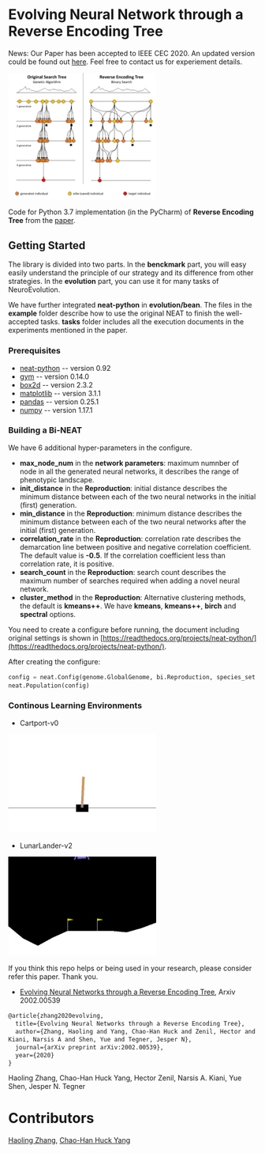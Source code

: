 # Evolving Neural Network through a Reverse Encoding Tree

News: Our Paper has been accepted to IEEE CEC 2020. An updated version could be found out [here](https://arxiv.org/abs/2002.00539). Feel free to contact us for experiement details.


<img src="https://github.com/HaolingZHANG/ReverseEncodingTree/blob/master/Figure/demo_RET2020.png" width="300">

Code for Python 3.7 implementation (in the PyCharm) of **Reverse Encoding Tree** from the [paper](https://arxiv.org/abs/2002.00539).
## Getting Started
The library is divided into two parts.
In the **benckmark** part, you will easy easily understand the principle of our strategy and its difference from other strategies. 
In the **evolution** part, you can use it for many tasks of NeuroEvolution.

We have further integrated **neat-python** in **evolution/bean**.
The files in the **example** folder describe how to use the original NEAT to finish the well-accepted tasks.
**tasks** folder includes all the execution documents in the experiments mentioned in the paper.

### Prerequisites
- [neat-python](https://pypi.org/project/neat-python/) -- version 0.92
- [gym](https://pypi.org/project/gym/) -- version 0.14.0
- [box2d](https://pypi.org/project/Box2D/) -- version 2.3.2
- [matplotlib](https://pypi.org/project/matplotlib/) -- version 3.1.1
- [pandas](https://pypi.org/project/pandas/) -- version 0.25.1
- [numpy](https://pypi.org/project/numpy/) -- version 1.17.1

### Building a Bi-NEAT
We have 6 additional hyper-parameters in the configure.
- **max_node_num** in the **network parameters**: maximum numnber of node in all the generated neural networks, it describes the range of phenotypic landscape.
- **init_distance** in the **Reproduction**: initial distance describes the minimum distance between each of the two neural networks in the initial (first) generation.
- **min_distance** in the **Reproduction**: minimum distance describes the minimum distance between each of the two neural networks after the initial (first) generation.
- **correlation_rate** in the **Reproduction**: correlation rate describes the demarcation line between positive and negative correlation coefficient. The default value is **-0.5**. If the correlation coefficient less than correlation rate, it is positive.
- **search_count** in the **Reproduction**: search count describes the maximum number of searches required when adding a novel neural network.
- **cluster_method** in the **Reproduction**:  Alternative clustering methods, the default is **kmeans++**. We have **kmeans**, **kmeans++**, **birch** and **spectral** options.

You need to create a configure before running, the document including original settings is shown in [https://readthedocs.org/projects/neat-python/](https://readthedocs.org/projects/neat-python/).

After creating the configure:
```python
config = neat.Config(genome.GlobalGenome, bi.Reproduction, species_set.StrongSpeciesSet, neat.DefaultStagnation, "your configure path")
neat.Population(config)
```
### Continous Learning Environments

- Cartport-v0

<img src="https://github.com/HaolingZHANG/ReverseEncodingTree/blob/master/Figure/cartpole.gif" width="300">

- LunarLander-v2

<img src="https://github.com/HaolingZHANG/ReverseEncodingTree/blob/master/Figure/lunar_lander_success_example.gif" width="300">

If you think this repo helps or being used in your research, please consider refer this paper. Thank you.

- [Evolving Neural Networks through a Reverse Encoding Tree](https://arxiv.org/abs/2002.00539), Arxiv 2002.00539

````
@article{zhang2020evolving,
  title={Evolving Neural Networks through a Reverse Encoding Tree},
  author={Zhang, Haoling and Yang, Chao-Han Huck and Zenil, Hector and Kiani, Narsis A and Shen, Yue and Tegner, Jesper N},
  journal={arXiv preprint arXiv:2002.00539},
  year={2020}
}
````


Haoling Zhang, Chao-Han Huck Yang, Hector Zenil, Narsis A. Kiani, Yue Shen, Jesper N. Tegner
# Contributors
[Haoling Zhang](https://github.com/HaolingZHANG), [Chao-Han Huck Yang](https://github.com/huckiyang)

